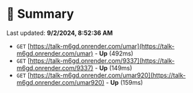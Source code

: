 # 📖 Summary
Last updated: **9/2/2024, 8:52:36 AM**

- `GET` [https://talk-m6gd.onrender.com/umar](https://talk-m6gd.onrender.com/umar) - **Up** (492ms)
- `GET` [https://talk-m6gd.onrender.com/9337](https://talk-m6gd.onrender.com/9337) - **Up** (149ms)
- `GET` [https://talk-m6gd.onrender.com/umar920](https://talk-m6gd.onrender.com/umar920) - **Up** (159ms)
